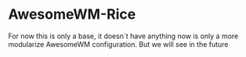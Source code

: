 # AwesomeWM-Rice

For now this is only a base, it doesn`t have anything now is only a more modularize AwesomeWM configuration. But  we will see in the future
